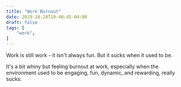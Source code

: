 ```yaml
---
title: "Work Burnout"
date: 2019-10-28T19:40:45-04:00
draft: false
tags: [
	"work",
]
---
```

Work is still work - it isn't always fun. But it sucks when it used to be.

It's a bit whiny but feeling burnout at work, especially when the environment used to be engaging, fun, dynamic, and rewarding, really sucks.
